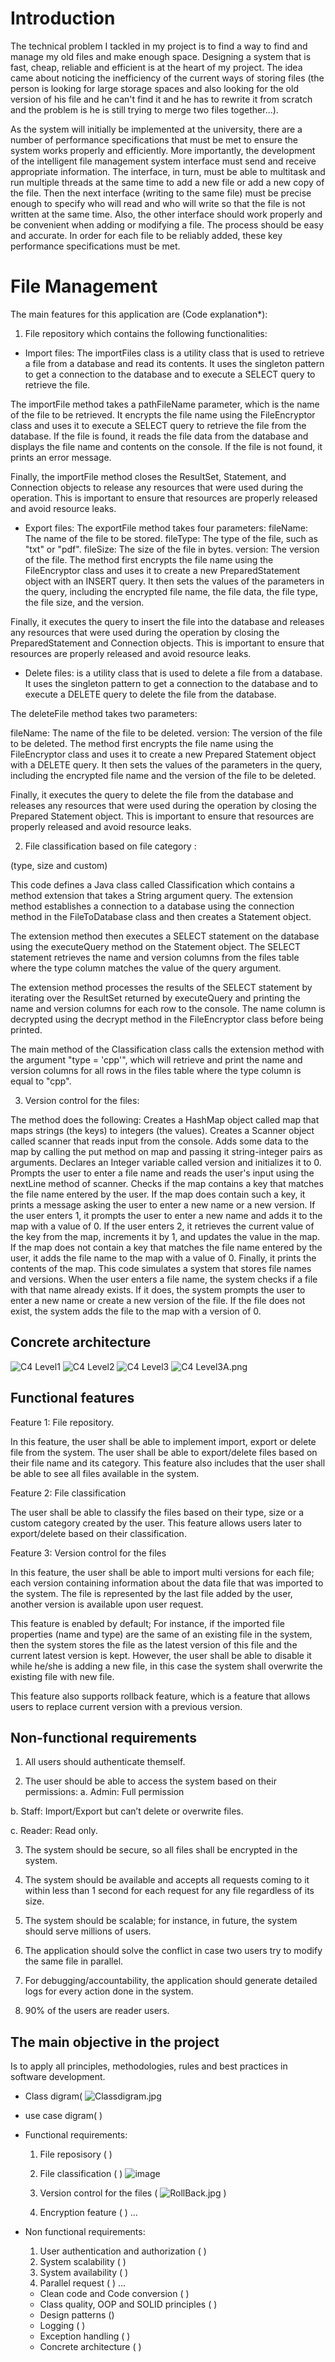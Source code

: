 # Introduction
The technical problem I tackled in my project is to find a way to find
and manage my old files and make enough space. Designing a system
that is fast, cheap, reliable and efficient is at the heart of my project.
The idea came about noticing the inefficiency of the current ways of
storing files (the person is looking for large storage spaces and also
looking for the old version of his file and he can't find it and he has to
rewrite it from scratch and the problem is he is still trying to merge
two files together...).

As the system will initially be implemented at the university, there
are a number of performance specifications that must be met to ensure
the system works properly and efficiently. More importantly, the
development of the intelligent file management system interface must
send and receive appropriate information. The interface, in turn, must
be able to multitask and run multiple threads at the same time to add a
new file or add a new copy of the file. Then the next interface (writing
to the same file) must be precise enough to specify who will read and
who will write so that the file is not written at the same time. Also, the
other interface should work properly and be convenient when adding
or modifying a file. The process should be easy and accurate. In order
for each file to be reliably added, these key performance
specifications must be met.

# File Management 

The main features for this application are (Code explanation*): 
1. File repository which contains the following functionalities:
- Import files: 
The importFiles class is a utility class that is used to retrieve a file from a database and read its contents. It uses the singleton pattern to get a connection to the database and to execute a SELECT query to retrieve the file.

The importFile method takes a pathFileName parameter, which is the name of the file to be retrieved. It encrypts the file name using the FileEncryptor class and uses it to execute a SELECT query to retrieve the file from the database. If the file is found, it reads the file data from the database and displays the file name and contents on the console. If the file is not found, it prints an error message.

Finally, the importFile method closes the ResultSet, Statement, and Connection objects to release any resources that were used during the operation. This is important to ensure that resources are properly released and avoid resource leaks.


- Export files:
The exportFile method takes four parameters:
fileName: The name of the file to be stored.
fileType: The type of the file, such as "txt" or "pdf".
fileSize: The size of the file in bytes.
version: The version of the file.
The method first encrypts the file name using the FileEncryptor class and uses it to create a new PreparedStatement object with an INSERT query. It then sets the values of the parameters in the query, including the encrypted file name, the file data, the file type, the file size, and the version.

Finally, it executes the query to insert the file into the database and releases any resources that were used during the operation by closing the PreparedStatement and Connection objects. This is important to ensure that resources are properly released and avoid resource leaks.



- Delete files:
is a utility class that is used to delete a file from a database. It uses the singleton pattern to get a connection to the database and to execute a DELETE query to delete the file from the database.

The deleteFile method takes two parameters:

fileName: The name of the file to be deleted.
version: The version of the file to be deleted.
The method first encrypts the file name using the FileEncryptor class and uses it to create a new Prepared Statement object with a DELETE query. It then sets the values of the parameters in the query, including the encrypted file name and the version of the file to be deleted.

Finally, it executes the query to delete the file from the database and releases any resources that were used during the operation by closing the Prepared Statement object. This is important to ensure that resources are properly released and avoid resource leaks.

2. File classification based on file category :

(type, size and custom)

This code defines a Java class called Classification which contains a method extension that takes a String argument query. The extension method establishes a connection to a database using the connection method in the FileToDatabase class and then creates a Statement object.

The extension method then executes a SELECT statement on the database using the executeQuery method on the Statement object. The SELECT statement retrieves the name and version columns from the files table where the type column matches the value of the query argument.

The extension method processes the results of the SELECT statement by iterating over the ResultSet returned by executeQuery and printing the name and version columns for each row to the console. The name column is decrypted using the decrypt method in the FileEncryptor class before being printed.

The main method of the Classification class calls the extension method with the argument "type = 'cpp'", which will retrieve and print the name and version columns for all rows in the files table where the type column is equal to "cpp".


3. Version control for the files:




 The  method does the following:
Creates a HashMap object called map that maps strings (the keys) to integers (the values).
Creates a Scanner object called scanner that reads input from the console.
Adds some data to the map by calling the put method on map and passing it string-integer pairs as arguments.
Declares an Integer variable called version and initializes it to 0.
Prompts the user to enter a file name and reads the user's input using the nextLine method of scanner.
Checks if the map contains a key that matches the file name entered by the user. If the map does contain such a key, it prints a message asking the user to enter a new name or a new version. If the user enters 1, it prompts the user to enter a new name and adds it to the map with a value of 0. If the user enters 2, it retrieves the current value of the key from the map, increments it by 1, and updates the value in the map. If the map does not contain a key that matches the file name entered by the user, it adds the file name to the map with a value of 0.
Finally, it prints the contents of the map.
This code simulates a system that stores file names and versions. When the user enters a file name, the system checks if a file with that name already exists. If it does, the system prompts the user to enter a new name or create a new version of the file. If the file does not exist, the system adds the file to the map with a version of 0.

## Concrete architecture 

![C4 Level1](https://github.com/Nabeelabdoh10/File-Management/blob/main/C4%20Level1.jpg)
![C4 Level2](https://github.com/Nabeelabdoh10/File-Management/blob/main/C4%20Level2.png)
![C4 Level3](https://github.com/Nabeelabdoh10/File-Management/blob/main/C4%20Level3.png)
![C4 Level3A.png](https://github.com/Nabeelabdoh10/File-Management/blob/main/C4%20Level3A.png)


## Functional features

Feature 1: File repository.

In this feature, the user shall be able to implement import, export or delete file from the
system. The user shall be able to export/delete files based on their file name and its
category. This feature also includes that the user shall be able to see all files available
in the system.

Feature 2: File classification

The user shall be able to classify the files based on their type, size or a custom category
created by the user.
This feature allows users later to export/delete based on their classification.

Feature 3: Version control for the files

In this feature, the user shall be able to import multi versions for each file; each version
containing information about the data file that was imported to the system. The file is
represented by the last file added by the user, another version is available upon user
request.

This feature is enabled by default; For instance, if the imported file properties (name
and type) are the same of an existing file in the system, then the system stores the file
as the latest version of this file and the current latest version is kept. However, the user
shall be able to disable it while he/she is adding a new file, in this case the system shall
overwrite the existing file with new file.

This feature also supports rollback feature, which is a feature that allows users to
replace current version with a previous version.
## Non-functional requirements

1. All users should authenticate themself.

2. The user should be able to access the system based on their permissions:
a. Admin: Full permission

b. Staff: Import/Export but can’t delete or overwrite files.

c. Reader: Read only.

3. The system should be secure, so all files shall be encrypted in the system.

4. The system should be available and accepts all requests coming to it within less than 1 second for each request for any file regardless of its size.

5. The system should be scalable; for instance, in future, the system should serve millions of users.

6. The application should solve the conflict in case two users try to modify the same file in parallel.

7. For debugging/accountability, the application should generate detailed logs for every action done in the system.

8. 90% of the users are reader users.

## The main objective in the project 
Is to apply all principles, methodologies, rules
and best practices in software development.
- Class digram(
![Classdigram.jpg](https://github.com/Nabeelabdoh10/File-Management/blob/main/class%20digram.jpg )
- use case digram( )

- Functional requirements:
    1. File reposisory (  )
    2. File classification (  )
    ![image](https://user-images.githubusercontent.com/75255366/209519724-3d07451e-1ee9-425e-856f-7a44483251fb.png)

    4. Version control for the files ( 
    ![RollBack.jpg](https://github.com/Nabeelabdoh10/File-Management/blob/main/pic/RollBack.png)
    )
    5. Encryption feature (  )
    ...
- Non functional requirements:
  1. User authentication and authorization (  )
  2. System scalability (  )
  3. System availability (  )
  4. Parallel request (  )
  ...
  
  - Clean code and Code conversion ( )
  - Class quality, OOP and SOLID principles ( )
  - Design patterns ()
  - Logging ( )
  - Exception handling ( )
  - Concrete architecture ( )

